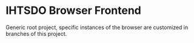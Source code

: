 IHTSDO Browser Frontend
=======================

Generic root project, specific instances of the browser are customized in branches of this project.
